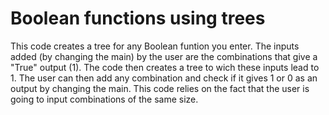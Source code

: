 # Boolean functions using trees

This code creates a tree for any Boolean funtion you enter. The inputs added (by changing the main) by the user are the combinations that give a "True" output (1). 
The code then creates a tree to wich these inputs lead to 1.
The user can then add any combination and check if it gives 1 or 0 as an output by changing the main.
This code relies on the fact that the user is going to input combinations of the same size.

